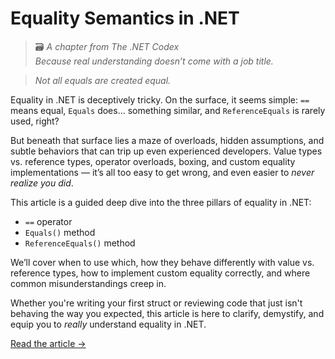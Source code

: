 # Equality Semantics in .NET

> 🗃️ *A chapter from The .NET Codex*  
> *Because real understanding doesn’t come with a job title.*

> *Not all equals are created equal.*

Equality in .NET is deceptively tricky. On the surface, it seems simple: `==` means equal, `Equals` does... something similar, and `ReferenceEquals` is rarely used, right?

But beneath that surface lies a maze of overloads, hidden assumptions, and subtle behaviors that can trip up even experienced developers. Value types vs. reference types, operator overloads, boxing, and custom equality implementations — it’s all too easy to get wrong, and even easier to *never realize you did*.

This article is a guided deep dive into the three pillars of equality in .NET:
- `==` operator
- `Equals()` method
- `ReferenceEquals()` method

We’ll cover when to use which, how they behave differently with value vs. reference types, how to implement custom equality correctly, and where common misunderstandings creep in.

Whether you're writing your first struct or reviewing code that just isn't behaving the way you expected, this article is here to clarify, demystify, and equip you to *really* understand equality in .NET.

[Read the article →](https://github.com/gmcnickle/netcodex/blob/main/.NET%20Equality%20Semantics/ARTICLE.md)


